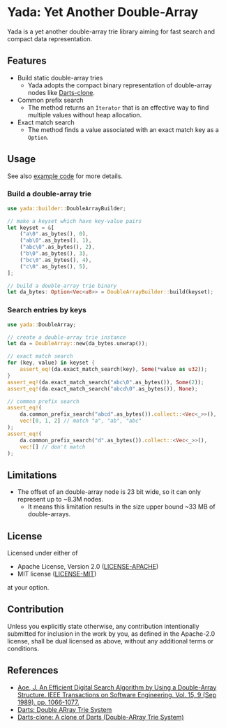 # Yada: Yet Another Double-Array

Yada is a yet another double-array trie library aiming for fast search and
compact data representation.

## Features

- Build static double-array tries
  - Yada adopts the compact binary representation of double-array nodes like [Darts-clone](https://github.com/s-yata/darts-clone).
- Common prefix search
  - The method returns an `Iterator` that is an effective way to find multiple values without heap allocation.
- Exact match search
  - The method finds a value associated with an exact match key as a `Option`.

## Usage

See also [example code](examples/build_and_search.rs) for more details.

### Build a double-array trie

```rust
use yada::builder::DoubleArrayBuilder;

// make a keyset which have key-value pairs
let keyset = &[
    ("a\0".as_bytes(), 0),
    ("ab\0".as_bytes(), 1),
    ("abc\0".as_bytes(), 2),
    ("b\0".as_bytes(), 3),
    ("bc\0".as_bytes(), 4),
    ("c\0".as_bytes(), 5),
];

// build a double-array trie binary
let da_bytes: Option<Vec<u8>> = DoubleArrayBuilder::build(keyset);
```

### Search entries by keys

```rust
use yada::DoubleArray;

// create a double-array trie instance
let da = DoubleArray::new(da_bytes.unwrap());

// exact match search
for (key, value) in keyset {
    assert_eq!(da.exact_match_search(key), Some(*value as u32));
}
assert_eq!(da.exact_match_search("abc\0".as_bytes()), Some(2));
assert_eq!(da.exact_match_search("abcd\0".as_bytes()), None);

// common prefix search
assert_eq!(
    da.common_prefix_search("abcd".as_bytes()).collect::<Vec<_>>(),
    vec![0, 1, 2] // match "a", "ab", "abc"
);
assert_eq!(
    da.common_prefix_search("d".as_bytes()).collect::<Vec<_>>(),
    vec![] // don't match
);
```

## Limitations

- The offset of an double-array node is 23 bit wide, so it can only represent up to ~8.3M nodes.
  - It means this limitation results in the size upper bound ~33 MB of double-arrays.

## License

Licensed under either of

- Apache License, Version 2.0 ([LICENSE-APACHE](LICENSE-APACHE))
- MIT license ([LICENSE-MIT](LICENSE-MIT))

at your option.

## Contribution

Unless you explicitly state otherwise, any contribution intentionally submitted
for inclusion in the work by you, as defined in the Apache-2.0 license, shall be
dual licensed as above, without any additional terms or conditions.

## References

- [Aoe, J. An Efficient Digital Search Algorithm by Using a Double-Array Structure.
IEEE Transactions on Software Engineering. Vol. 15, 9 (Sep 1989). pp. 1066-1077.](https://ieeexplore.ieee.org/document/31365)
- [Darts: Double ARray Trie System](http://chasen.org/~taku/software/darts/)
- [Darts-clone: A clone of Darts (Double-ARray Trie System)](https://github.com/s-yata/darts-clone)
